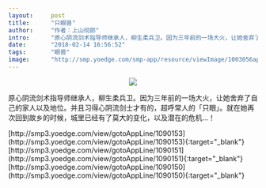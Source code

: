 ```yaml
---
layout:     post
title:      "只眼兽"
author:     "作者：上山彻郎"
intro:      "原心阴流剑术指导师继承人，柳生柔兵卫。因为三年前的一场大火，让她舍弃了自己的家人以及地位。并且习得心阴流剑士才有的，超呼常人的「只眼」。就在她再次回到故乡的时候，城里已经有了莫大的变化，以及潜在的危机…！"
date:       "2018-02-14 16:56:52"
tags:       "眼兽"
image:      "http://smp.yoedge.com/smp-app/resource/viewImage/1003056appline.png"
---
```

<div style="text-align: center">
<p><img src="http://smp.yoedge.com/smp-app/resource/viewImage/1003056appline.png"/></p>
</div>
<p class="post-meta">
<span>原心阴流剑术指导师继承人，柳生柔兵卫。因为三年前的一场大火，让她舍弃了自己的家人以及地位。并且习得心阴流剑士才有的，超呼常人的「只眼」。就在她再次回到故乡的时候，城里已经有了莫大的变化，以及潜在的危机…！</span>
</p>
[http://smp3.yoedge.com/view/gotoAppLine/1090153](http://smp3.yoedge.com/view/gotoAppLine/1090153){:target="_blank"}
[http://smp3.yoedge.com/view/gotoAppLine/1090151](http://smp3.yoedge.com/view/gotoAppLine/1090151){:target="_blank"}
[http://smp3.yoedge.com/view/gotoAppLine/1090150](http://smp3.yoedge.com/view/gotoAppLine/1090150){:target="_blank"}


